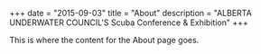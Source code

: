 +++
date        = "2015-09-03"
title       = "About"
description = "ALBERTA UNDERWATER COUNCIL'S Scuba Conference & Exhibition"
+++

This is where the content for the About page goes.

